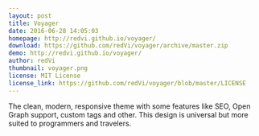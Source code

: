 ```yaml
---
layout: post
title: Voyager
date: 2016-06-28 14:05:03
homepage: http://redvi.github.io/voyager/
download: https://github.com/redVi/voyager/archive/master.zip
demo: http://redvi.github.io/voyager/
author: redVi
thumbnail: voyager.png
license: MIT License
license_link: https://github.com/redVi/voyager/blob/master/LICENSE
---
```


The clean, modern, responsive theme with some features like SEO, Open
Graph support, custom tags and other. This design is universal but more
suited to programmers and travelers.
